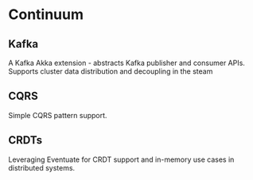 # Continuum

## Kafka 
A Kafka Akka extension - abstracts Kafka publisher and consumer APIs. Supports cluster data distribution and decoupling in the steam

## CQRS
Simple CQRS pattern support.

## CRDTs
Leveraging Eventuate for CRDT support and in-memory use cases in distributed systems.
